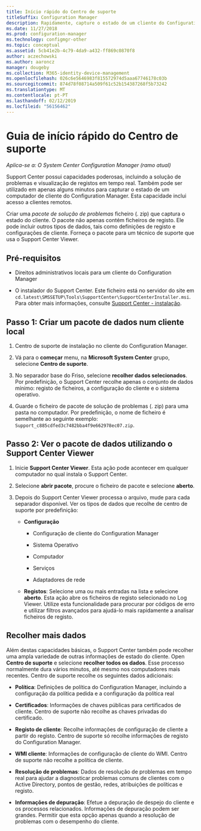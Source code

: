 ```yaml
---
title: Início rápido do Centro de suporte
titleSuffix: Configuration Manager
description: Rapidamente, capture o estado de um cliente do Configuration Manager para resolução de problemas.
ms.date: 11/27/2018
ms.prod: configuration-manager
ms.technology: configmgr-other
ms.topic: conceptual
ms.assetid: 5cb41e2b-4c79-4da9-a432-ff869c0870f8
author: aczechowski
ms.author: aaroncz
manager: dougeby
ms.collection: M365-identity-device-management
ms.openlocfilehash: 026c6e5646983f815572974d5aaa67746178c03b
ms.sourcegitcommit: 874d78f08714a509f61c52b154387268f5b73242
ms.translationtype: MT
ms.contentlocale: pt-PT
ms.lasthandoff: 02/12/2019
ms.locfileid: "56156462"
---
```

# <a name="support-center-quickstart-guide"></a>Guia de início rápido do Centro de suporte

*Aplica-se a: O System Center Configuration Manager (ramo atual)*

Support Center possui capacidades poderosas, incluindo a solução de problemas e visualização de registos em tempo real. Também pode ser utilizado em apenas alguns minutos para capturar o estado de um computador de cliente do Configuration Manager. Esta capacidade inclui acesso a clientes remotos.

Criar uma *pacote de solução de problemas* ficheiro (. zip) que captura o estado do cliente. O pacote não apenas contém ficheiros de registo. Ele pode incluir outros tipos de dados, tais como definições de registo e configurações de cliente. Forneça o pacote para um técnico de suporte que usa o Support Center Viewer.



## <a name="prerequisites"></a>Pré-requisitos

- Direitos administrativos locais para um cliente do Configuration Manager  

- O instalador do Support Center. Este ficheiro está no servidor do site em `cd.latest\SMSSETUP\Tools\SupportCenter\SupportCenterInstaller.msi`. Para obter mais informações, consulte [Support Center - instalação](/sccm/core/support/support-center#install).  



## <a name="step-1-create-a-data-bundle-on-a-local-client"></a>Passo 1: Criar um pacote de dados num cliente local

1.  Centro de suporte de instalação no cliente do Configuration Manager.  

2.  Vá para o **começar** menu, na **Microsoft System Center** grupo, selecione **Centro de suporte**.  

3.  No separador base do Friso, selecione **recolher dados selecionados**. Por predefinição, o Support Center recolhe apenas o conjunto de dados mínimo: registo de ficheiros, a configuração do cliente e o sistema operativo.  

4.  Guarde o ficheiro de pacote de solução de problemas (. zip) para uma pasta no computador. Por predefinição, o nome de ficheiro é semelhante ao seguinte exemplo: `Support_c885cdfed3c7482bba4f9e662978ec07.zip`.  



## <a name="step-2-view-the-data-bundle-using-support-center-viewer"></a>Passo 2: Ver o pacote de dados utilizando o Support Center Viewer

1.  Inicie **Support Center Viewer**. Esta ação pode acontecer em qualquer computador no qual instala o Support Center.  

2.  Selecione **abrir pacote**, procure o ficheiro de pacote e selecione **aberto**.  

3.  Depois do Support Center Viewer processa o arquivo, mude para cada separador disponível. Ver os tipos de dados que recolhe de centro de suporte por predefinição:  

    - **Configuração**  

        - Configuração de cliente do Configuration Manager  

        - Sistema Operativo  

        - Computador  

        - Serviços  

        - Adaptadores de rede  

    - **Registos**: Selecione uma ou mais entradas na lista e selecione **aberto**. Esta ação abre os ficheiros de registo selecionado no Log Viewer. Utilize esta funcionalidade para procurar por códigos de erro e utilizar filtros avançados para ajudá-lo mais rapidamente a analisar ficheiros de registo.  



## <a name="collect-more-data"></a>Recolher mais dados

Além destas capacidades básicas, o Support Center também pode recolher uma ampla variedade de outras informações de estado do cliente. Open **Centro de suporte** e selecione **recolher todos os dados**. Esse processo normalmente dura vários minutos, até mesmo nos computadores mais recentes. Centro de suporte recolhe os seguintes dados adicionais:

  - **Política**: Definições de política do Configuration Manager, incluindo a configuração da política pedida e a configuração da política real  

  - **Certificados**: Informações de chaves públicas para certificados de cliente. Centro de suporte não recolhe as chaves privadas do certificado.  

  - **Registo de cliente**: Recolhe informações de configuração de cliente a partir do registo. Centro de suporte só recolhe informações de registo do Configuration Manager.  

  - **WMI cliente**: Informações de configuração de cliente do WMI. Centro de suporte não recolhe a política de cliente.  

  - **Resolução de problemas**: Dados de resolução de problemas em tempo real para ajudar a diagnosticar problemas comuns de clientes com o Active Directory, pontos de gestão, redes, atribuições de políticas e registo.  

  - **Informações de depuração**: Efetue a depuração de despejo do cliente e os processos relacionados. Informações de depuração podem ser grandes. Permitir que esta opção apenas quando a resolução de problemas com o desempenho do cliente.  

